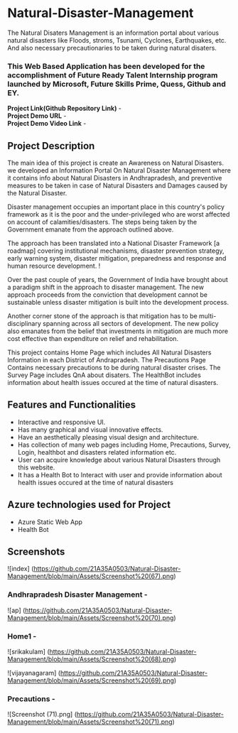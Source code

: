 # Natural-Disaster-Management

The Natural Disaters Management is an information portal about various natural disasters like Floods, stroms, Tsunami, Cyclones, Earthquakes, etc. And also necessary precautionaries to be taken during natural disaters.


### This Web Based Application has been developed for the accomplishment of Future Ready Talent Internship program launched by Microsoft, Future Skills Prime, Quess, Github and EY.

**Project Link(Github Repository Link)** - <br>
**Project Demo URL** - <br>
**Project Demo Video Link** - 

## Project Description

The main idea of this project is create an Awareness on Natural Disasters.
we developed an Information Portal On Natural Disaster Management where it contains info about Natural Disasters in Andhrapradesh, and preventive measures to be taken in case of Natural Disasters and Damages caused by the Natural Disaster. 

Disaster management occupies an important place in this country's policy framework as it is the poor and the under-privileged who are worst affected on account of calamities/disasters. The steps being taken by the Government emanate from the approach outlined above.

The approach has been translated into a National Disaster Framework [a roadmap] covering institutional mechanisms, disaster prevention strategy, early warning system, disaster mitigation, preparedness and response and human resource development. !


Over the past couple of years, the Government of India have brought about a paradigm shift in the approach to disaster management. The new approach proceeds from
the conviction that development cannot be sustainable unless disaster mitigation is built into the development process. 


Another corner stone of the approach is that mitigation has to be multi-disciplinary spanning across all sectors of development. The new policy also emanates from the belief that investments in mitigation are much more cost effective than expenditure on relief and rehabilitation.


This project contains Home Page which includes All Natural Disasters Information in each District of Andrapradesh.
The Precautions Page Contains necessary precautions to be during natural disaster crises.
The Survey Page includes QnA about disaters.
The HealthBot includes information about health issues occured at the time of natural disasters.


## Features and Functionalities


- Interactive and responsive UI.
- Has many graphical and visual innovative effects.
- Have an aesthetically pleasing visual design and architecture.
- Has collection of many web pages including Home, Precautions, Survey, Login, healthbot and disasters related information etc.
- User can acquire knowledge about various Natural Disasters through this website.
- It has a Health Bot to Interact with user and provide information about health issues occured at the time of natural disasters


## Azure technologies used for Project

- Azure Static Web App
- Health Bot

## Screenshots

![index] (https://github.com/21A35A0503/Natural-Disaster-Management/blob/main/Assets/Screenshot%20(67).png)


### Andhrapradesh Disaster Management -

![ap] (https://github.com/21A35A0503/Natural-Disaster-Management/blob/main/Assets/Screenshot%20(70).png)

###  Home1 -

![srikakulam] (https://github.com/21A35A0503/Natural-Disaster-Management/blob/main/Assets/Screenshot%20(68).png)

![vijayanagaram] (https://github.com/21A35A0503/Natural-Disaster-Management/blob/main/Assets/Screenshot%20(69).png)

### Precautions -
![Screenshot (71).png] (https://github.com/21A35A0503/Natural-Disaster-Management/blob/main/Assets/Screenshot%20(71).png)






